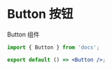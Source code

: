 # Button 按钮

Button 组件

```jsx
import { Button } from 'docs';

export default () => <Button />;
```
